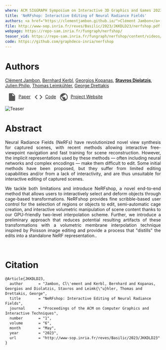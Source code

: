 ```yaml
---
where: ACM SIGGRAPH Symposium on Interactive 3D Graphics and Games 2023
title: 'NeRFshop: Interactive Editing of Neural Radiance Fields'
authors: <a href="https://clementjambon.github.io/">Clément Jambon</a>, <a href="https://www.cg.tuwien.ac.at/staff/BernhardKerbl">Bernhard Kerbl</a>, <a href="https://grgkopanas.github.io/">Georgios Kopanas</a>, <b><a href="https://sdiolatz.info">Stavros Diolatzis</a></b>, <a href="https://julienphilip.com/">Julien Philip</a>, <a href="https://people.mpi-inf.mpg.de/~tleimkue/">Thomas Leimkühler</a>, <a href="http://www-sop.inria.fr/members/George.Drettakis/">George Drettakis</a>
file: http://www-sop.inria.fr/reves/Basilic/2023/JKKDLD23/nerfshop.pdf
webpage: https://repo-sam.inria.fr/fungraph/nerfshop/
teaser_vid: https://repo-sam.inria.fr/fungraph/nerfshop/content/videos/lego-cabin.mp4
code: https://github.com/graphdeco-inria/nerfshop
---
```


# Authors

<a href="https://clementjambon.github.io/">Clément Jambon</a>, <a href="https://www.cg.tuwien.ac.at/staff/BernhardKerbl">Bernhard Kerbl</a>, <a href="https://grgkopanas.github.io/">Georgios Kopanas</a>, <b><a href="https://sdiolatz.info">Stavros Diolatzis</a></b>, <a href="https://julienphilip.com/">Julien Philip</a>, <a href="https://people.mpi-inf.mpg.de/~tleimkue/">Thomas Leimkühler</a>, <a href="http://www-sop.inria.fr/members/George.Drettakis/">George Drettakis</a>

<p float="left">
  <a href="http://www-sop.inria.fr/reves/Basilic/2023/JKKDLD23/nerfshop.pdf"><img src="../assets/file.png" width="30" style="vertical-align:middle;margin:0px 5pt 0px"/><span>Paper</span></a>
  <a href="https://github.com/graphdeco-inria/nerfshop"><img src="../assets/code.png" width="30" style="vertical-align:middle;margin:0px 5pt 0px"/><span>Code</span></a>
  <a href="https://repo-sam.inria.fr/fungraph/nerfshop/"><img src="../assets/supp.png" width="30" style="vertical-align:middle;margin:0px 5pt 0px"/><span>Project Website</span></a>
</p>

![Teaser](http://www-sop.inria.fr/reves/Basilic/2023/JKKDLD23/teaser.jpg)

# Abstract

<div style="text-align: justify">Neural Radiance Fields (NeRFs) have revolutionized novel view synthesis for captured scenes, with recent methods allowing interactive free-viewpoint navigation and fast training for scene reconstruction. However, the implicit representations used by these methods — often including neural networks and complex encodings — make them difficult to edit. Some initial methods have been proposed, but they suffer from limited editing capabilities and/or from a lack of interactivity, and are thus unsuitable for interactive editing of captured scenes.

We tackle both limitations and introduce NeRFshop, a novel end-to-end method that allows users to interactively select and deform objects through cage-based transformations. NeRFshop provides fine scribble-based user control for the selection of regions or objects to edit, semi-automatic cage creation, and interactive volumetric manipulation of scene content thanks to our GPU-friendly two-level interpolation scheme. Further, we introduce a preliminary approach that reduces potential resulting artifacts of these transformations with a volumetric membrane interpolation technique inspired by Poisson image editing and provide a process that "distills" the edits into a standalone NeRF representation..</div><br />

# Citation

```
@Article{JKKDLD23,
  author       = "Jambon, Cl\'ement and Kerbl, Bernhard and Kopanas, Georgios and Diolatzis, Stavros and Leimk{\"u}hler, Thomas and Drettakis, George",
  title        = "NeRFshop: Interactive Editing of Neural Radiance Fields",
  journal      = "Proceedings of the ACM on Computer Graphics and Interactive Techniques",
  number       = "1",
  volume       = "6",
  month        = "May",
  year         = "2023",
  url          = "http://www-sop.inria.fr/reves/Basilic/2023/JKKDLD23"
}
```
